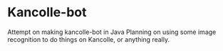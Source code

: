 # Kancolle-bot
Attempt on making kancolle-bot in Java
Planning on using some image recognition to do things on Kancolle, or anything really.
